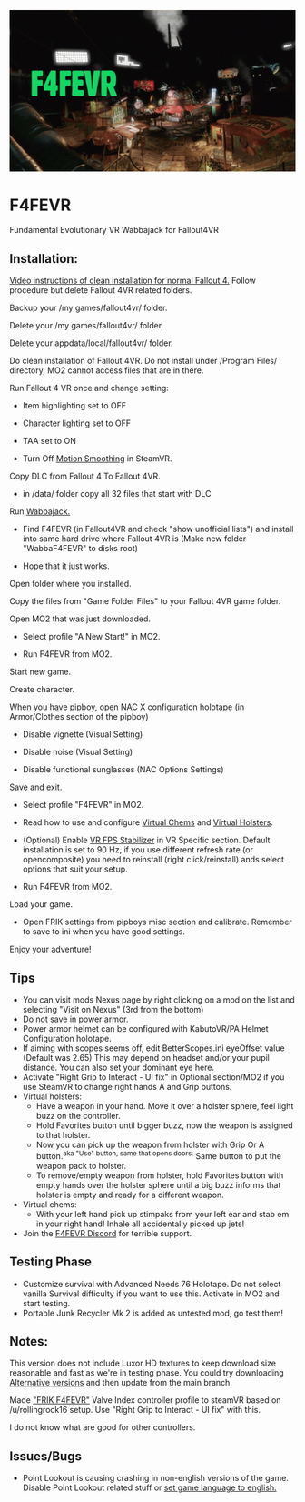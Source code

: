 ![F4FEVR](https://raw.githubusercontent.com/ajantaju/F4FEVR/main/f4fevr_2.webp)

# F4FEVR
Fundamental Evolutionary VR Wabbajack for Fallout4VR


## Installation:

[Video instructions of clean installation for normal Fallout 4.](https://youtu.be/zwTJ3jImCiQ) Follow procedure but delete Fallout 4VR related folders.

Backup your /my games/fallout4vr/ folder.

Delete your /my games/fallout4vr/ folder.

Delete your appdata/local/fallout4vr/ folder.

Do clean installation of Fallout 4VR. Do not install under /Program Files/ directory, MO2 cannot access files that are in there.

Run Fallout 4 VR once and change setting:


  - Item highlighting set to OFF
  
  - Character lighting set to OFF
  
  - TAA set to ON
  
  - Turn Off [Motion Smoothing](https://steamcommunity.com/app/250820/discussions/0/2251182852569611901/) in SteamVR.


Copy DLC from Fallout 4 To Fallout 4VR.


  - in /data/ folder copy all 32 files that start with DLC


Run [Wabbajack.](https://www.wabbajack.org/ "Remember to install!")


  - Find F4FEVR (in Fallout4VR and check "show unofficial lists") and install into same hard drive where Fallout 4VR is (Make new folder "WabbaF4FEVR" to disks root)
  
  - Hope that it just works.


Open folder where you installed.

Copy the files from "Game Folder Files" to your Fallout 4VR game folder.

Open MO2 that was just downloaded.

- Select profile "A New Start!" in MO2.

- Run F4FEVR from MO2.


Start new game.

Create character.

When you have pipboy, open NAC X configuration holotape (in Armor/Clothes section of the pipboy)

  - Disable vignette (Visual Setting)
  
  - Disable noise (Visual Setting)
  
  - Disable functional sunglasses (NAC Options Settings)


Save and exit.


- Select profile "F4FEVR" in MO2.

- Read how to use and configure [Virtual Chems](https://www.nexusmods.com/fallout4/mods/53625/ "Configured with Holotape") and [Virtual Holsters](https://www.nexusmods.com/fallout4/mods/51224/ "Hold favorites button to assign weapon to holster").
- (Optional) Enable [VR FPS Stabilizer](https://www.nexusmods.com/fallout4/mods/65961?tab=description) in VR Specific section. Default installation is set to 90 Hz, if you use different refresh rate (or opencomposite) you need to reinstall (right click/reinstall) ands select options that suit your setup.

- Run F4FEVR from MO2.

Load your game.


- Open FRIK settings from pipboys misc section and calibrate. Remember to save to ini when you have good settings.

Enjoy your adventure!

## Tips

- You can visit mods Nexus page by right clicking on a mod on the list and selecting "Visit on Nexus" (3rd from the bottom)
- Do not save in power armor.
- Power armor helmet can be configured with KabutoVR/PA Helmet Configuration holotape.
- If aiming with scopes seems off, edit BetterScopes.ini eyeOffset value (Default was 2.65) This may depend on headset and/or your pupil distance. You can also set your dominant eye here.
- Activate "Right Grip to Interact - UI fix" in Optional section/MO2 if you use SteamVR to change right hands A and Grip buttons.
- Virtual holsters:
  - Have a weapon in your hand. Move it over a holster sphere, feel light buzz on the controller.
  - Hold Favorites button until bigger buzz, now the weapon is assigned to that holster.
  - Now you can pick up the weapon from holster with Grip Or A button.<sup>aka "Use" button, same that opens doors.</sup> Same button to put the weapon pack to holster.
  - To remove/empty weapon from holster, hold Favorites button with empty hands over the holster sphere until a big buzz informs that holster is empty and ready for a different weapon.
- Virtual chems:
  - With your left hand pick up stimpaks from your left ear and stab em in your right hand! Inhale all accidentally picked up jets!
 - Join the [F4FEVR Discord](https://discord.gg/Mn8FPYtGCK) for terrible support.

## Testing Phase

- Customize survival with Advanced Needs 76 Holotape. Do not select vanilla Survival difficulty if you want to use this. Activate in MO2 and start testing.
- Portable Junk Recycler Mk 2 is added as untested mod, go test them!

## Notes:
This version does not include Luxor HD textures to keep download size reasonable and fast as we're in testing phase. You could try downloading [Alternative versions](https://github.com/ajantaju/F4FEVR/tree/main/Alternatives) and then update from the main branch.

Made ["FRIK F4FEVR"](https://raw.githubusercontent.com/ajantaju/F4FEVR/main/images/FRIKF4FEVRIndexController.png) Valve Index controller profile to steamVR based on /u/rollingrock16 setup. Use "Right Grip to Interact - UI fix" with this.

I do not know what are good for other controllers.

## Issues/Bugs

- Point Lookout is causing crashing in non-english versions of the game. Disable Point Lookout related stuff or [set game language to english.](https://youtu.be/kvmeHaTfquU?t=51)
